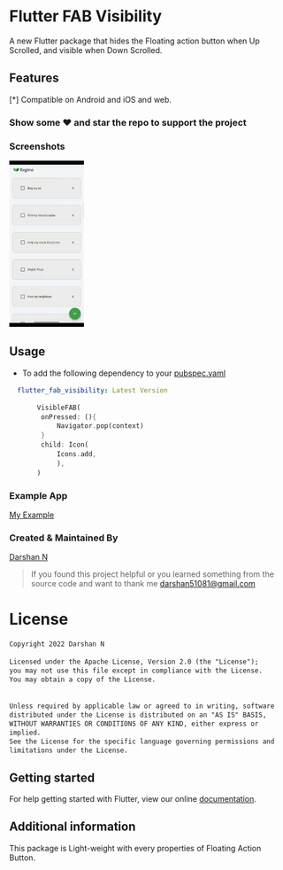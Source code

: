 
# Flutter FAB Visibility

A new Flutter package that hides the Floating action button when Up Scrolled, and visible when Down Scrolled.

## Features

[*] Compatible on Android and iOS and web.

### Show some :heart: and star the repo to support the project

### Screenshots

<img src="ss1.gif" height="300em" />

## Usage

- To add the following dependency to your [pubspec.yaml](https://github.com/darshn-n/flutter_fab_visibility)

```yaml
  flutter_fab_visibility: Latest Version
```

```dart
       VisibleFAB(
        onPressed: (){
            Navigator.pop(context)
        }
        child: Icon(
            Icons.add,
            ),
       )
```

### Example App

[My Example](https://github.com/darshn-n/flutter_fab_visibility/blob/master/example/example_app.dart)

### Created & Maintained By

[Darshan N](https://github.com/darshn-n)

> If you found this project helpful or you learned something from the source code and want to thank me <darshan51081@gmail.com>

# License

    Copyright 2022 Darshan N

    Licensed under the Apache License, Version 2.0 (the "License");
    you may not use this file except in compliance with the License.
    You may obtain a copy of the License.


    Unless required by applicable law or agreed to in writing, software
    distributed under the License is distributed on an "AS IS" BASIS,
    WITHOUT WARRANTIES OR CONDITIONS OF ANY KIND, either express or implied.
    See the License for the specific language governing permissions and
    limitations under the License.

## Getting started

For help getting started with Flutter, view our online
[documentation](https://flutter.dev/).

## Additional information

This package is Light-weight with every properties of Floating Action Button.
